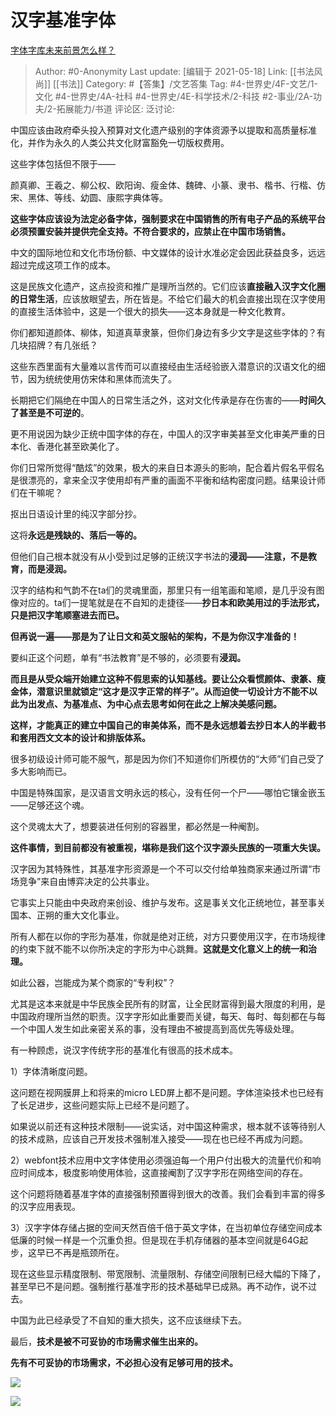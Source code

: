 # 汉字基准字体
[字体字库未来前景怎么样？](https://www.zhihu.com/question/437348189/answer/1891816228)

> Author: #0-Anonymity
> Last update: [编辑于 2021-05-18]
> Link: [[书法风尚]] [[书法]]
> Category: #【答集】/文艺答集
> Tag: #4-世界史/4F-文艺/1-文化 #4-世界史/4A-社科 #4-世界史/4E-科学技术/2-科技 #2-事业/2A-功夫/2-拓展能力/书道
> 评论区:
> 泛讨论:

中国应该由政府牵头投入预算对文化遗产级别的字体资源予以提取和高质量标准化，并作为永久的人类公共文化财富豁免一切版权费用。

这些字体包括但不限于——

颜真卿、王羲之、柳公权、欧阳询、瘦金体、魏碑、小篆、隶书、楷书、行楷、仿宋、黑体、等线、幼圆、康熙字典体等。

**这些字体应该设为法定必备字体，强制要求在中国销售的所有电子产品的系统平台必须预置安装并提供完全支持。不符合要求的，应禁止在中国市场销售。**

中文的国际地位和文化市场份额、中文媒体的设计水准必定会因此获益良多，远远超过完成这项工作的成本。

这是民族文化遗产，这点投资和推广是理所当然的。它们应该**直接融入汉字文化圈的日常生活**，应该放眼望去，所在皆是。不给它们最大的机会直接出现在汉字使用的直接生活体验中，这是一个很大的损失——这本身就是一种文化教育。

你们都知道颜体、柳体，知道真草隶篆，但你们身边有多少文字是这些字体的？有几块招牌？有几张纸？

这些东西里面有大量难以言传而可以直接经由生活经验嵌入潜意识的汉语文化的细节，因为统统使用仿宋体和黑体而流失了。

长期把它们隔绝在中国人的日常生活之外，这对文化传承是存在伤害的——**时间久了甚至是不可逆的**。

更不用说因为缺少正统中国字体的存在，中国人的汉字审美甚至文化审美严重的日本化、香港化甚至欧美化了。

你们日常所觉得“酷炫”的效果，极大的来自日本源头的影响，配合着片假名平假名是很漂亮的，拿来全汉字使用却有严重的画面不平衡和结构密度问题。结果设计师们在干嘛呢？

抠出日语设计里的纯汉字部分抄。

这将**永远是残缺的、落后一等的。**

但他们自己根本就没有从小受到过足够的正统汉字书法的**浸润——**注意，不是教育，而是**浸润。**

汉字的结构和气韵不在ta们的灵魂里面，那里只有一组笔画和笔顺，是几乎没有图像对应的。ta们一提笔就是在不自知的走捷径——**抄日本和欧美用过的手法形式，只是把汉字笔顺塞进去而已。**

**但再说一遍——那是为了让日文和英文服帖的架构，不是为你汉字准备的！**

要纠正这个问题，单有“书法教育”是不够的，必须要有**浸润。**

**而且是从受众端开始建立这种不假思索的认知基线。要让公众看惯颜体、隶篆、瘦金体，潜意识里就锁定“这才是汉字正常的样子”。从而迫使一切设计方不能不以此为出发点、为基准点、为中心点去思考如何在此之上解决美感问题。**

**这样，才能真正的建立中国自己的审美体系，而不是永远想着去抄日本人的半截书和套用西文文本的设计和排版体系。**

很多初级设计师可能不服气，那是因为你们不知道你们所模仿的“大师”们自己受了多大影响而已。

中国是特殊国家，是汉语言文明永远的核心，没有任何一个尸——哪怕它镶金嵌玉——足够还这个魂。

这个灵魂太大了，想要装进任何别的容器里，都必然是一种阉割。

**这件事情，到目前都没有被重视，堪称是我们这个汉字源头民族的一项重大失误。**

汉字因为其特殊性，其基准字形资源是一个不可以交付给单独商家来通过所谓“市场竞争”来自由博弈决定的公共事业。

它事实上只能由中央政府来创设、维护与发布。这是事关文化正统地位，甚至事关国本、正朔的重大文化事业。

所有人都在以你的字形为基准，你就是绝对正统，对方只要使用汉字，在市场规律的约束下就不能不以你所决定的字形为中心跳舞。**这就是文化意义上的统一和治理。**

如此公器，岂能成为某个商家的“专利权”？

尤其是这本来就是中华民族全民所有的财富，让全民财富得到最大限度的利用，是中国政府理所当然的职责。汉字字形如此重要而关键，每天、每时、每刻都在与每一个中国人发生如此亲密关系的事，没有理由不被提高到高优先等级处理。

有一种顾虑，说汉字传统字形的基准化有很高的技术成本。

1）字体清晰度问题。

这问题在视网膜屏上和将来的micro LED屏上都不是问题。字体渲染技术也已经有了长足进步，这些问题实际上已经不是问题了。

如果说以前还有这种技术限制——说实话，对中国这种需求，根本就不该等待别人的技术成熟，应该自己开发技术强制准入接受——现在也已经不再成为问题。

2）webfont技术应用中文字体使用必须强迫每一个用户付出极大的流量代价和响应时间成本，极度影响使用体验，这直接阉割了汉字字形在网络空间的存在。

这个问题将随着基准字体的直接强制预置得到很大的改善。我们会看到丰富的得多的汉字应用表现。

3）汉字字体存储占据的空间天然百倍千倍于英文字体，在当初单位存储空间成本低廉的时候一样是一个沉重负担。但是现在手机存储器的基本空间就是64G起步，这早已不再是瓶颈所在。

现在这些显示精度限制、带宽限制、流量限制、存储空间限制已经大幅的下降了，甚至早已不是问题。强制推行基准字形的技术基础早已成熟。再不动作，说不过去。

中国为此已经承受了不自知的重大损失，这不应该继续下去。

最后，**技术是被不可妥协的市场需求催生出来的。**

**先有不可妥协的市场需求，不必担心没有足够可用的技术。**

![](https://pic1.zhimg.com/50/v2-d4402a1f0d11b8f835cf099628b3eea5_hd.jpg?source=1940ef5c)

![](https://pic1.zhimg.com/50/v2-bc84584258e4145b28e964a8469ff22e_hd.jpg?source=1940ef5c)
